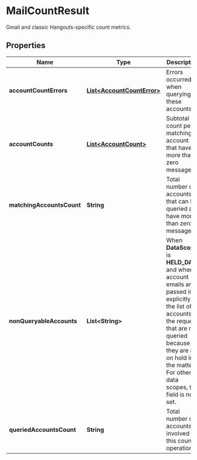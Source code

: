 

# MailCountResult

Gmail and classic Hangouts-specific count metrics.

## Properties

| Name | Type | Description | Notes |
|------------ | ------------- | ------------- | -------------|
|**accountCountErrors** | [**List&lt;AccountCountError&gt;**](AccountCountError.md) | Errors occurred when querying these accounts. |  [optional] |
|**accountCounts** | [**List&lt;AccountCount&gt;**](AccountCount.md) | Subtotal count per matching account that have more than zero messages. |  [optional] |
|**matchingAccountsCount** | **String** | Total number of accounts that can be queried and have more than zero messages. |  [optional] |
|**nonQueryableAccounts** | **List&lt;String&gt;** | When **DataScope** is **HELD_DATA** and when account emails are passed in explicitly, the list of accounts in the request that are not queried because they are not on hold in the matter. For other data scopes, this field is not set. |  [optional] |
|**queriedAccountsCount** | **String** | Total number of accounts involved in this count operation. |  [optional] |



